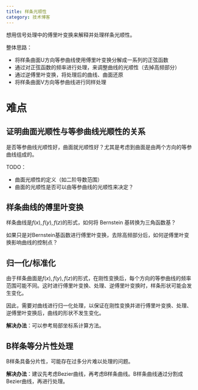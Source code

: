 ```yaml
---
title: 样条光顺性
category: 技术博客
---
```


想用信号处理中的傅里叶变换来解释并处理样条光顺性。

整体思路：
- 将样条曲面U方向等参曲线使用傅里叶变换分解成一系列的正弦函数
- 通过对正弦函数的频率进行处理，来调整曲线的光顺性（去掉高频部分）
- 通过逆傅里叶变换，将处理后的曲线、曲面还原
- 将样条曲面V方向等参曲线进行同样处理

# 难点

## 证明曲面光顺性与等参曲线光顺性的关系

是否等参曲线光顺性好，曲面就光顺性好？尤其是考虑到曲面是由两个方向的等参曲线组成的。

TODO：
- 曲面光顺性的定义（如二阶导数范围）
- 曲面的光顺性是否可以由等参曲线的光顺性来决定？

## 样条曲线的傅里叶变换

样条曲线是$f(x), f(y), f(z)$的形式，如何将 Bernstein 基转换为三角函数基？

如果只是对Bernstein基函数进行傅里叶变换，去除高频部分后，如何逆傅里叶变换影响曲线的控制点？

## 归一化/标准化

由于样条曲面是$f(x), f(y), f(z)$的形式，在刚性变换后，每个方向的等参曲线的频率范围可能不同。这时进行傅里叶变换、处理、逆傅里叶变换时，样条形状可能会发生变化。

因此，需要对曲线进行归一化处理，以保证在刚性变换并进行傅里叶变换、处理、逆傅里叶变换后，曲线的形状不发生变化。

**解决办法**：可以参考局部坐标系计算方法。

## B样条等分片性处理

B样条具备分片性，可能存在过多分片难以处理的问题。

**解决办法**：建议先考虑Bezier曲线，再考虑B样条曲线。B样条曲线通过分割成Bezier曲线，再进行处理。
